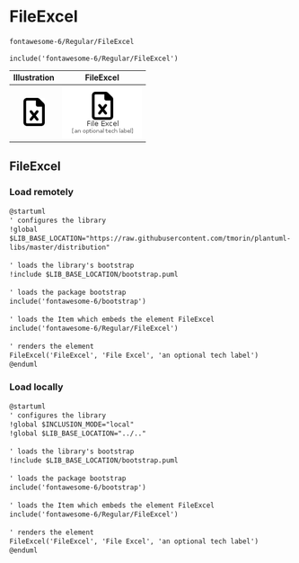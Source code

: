 # FileExcel


```text
fontawesome-6/Regular/FileExcel
```

```text
include('fontawesome-6/Regular/FileExcel')
```



| Illustration | FileExcel |
| :---: | :---: |
| ![illustration for Illustration](../../fontawesome-6/Regular/FileExcel.png) | ![illustration for FileExcel](../../fontawesome-6/Regular/FileExcel.Local.png) |




## FileExcel

### Load remotely
```plantuml
@startuml
' configures the library
!global $LIB_BASE_LOCATION="https://raw.githubusercontent.com/tmorin/plantuml-libs/master/distribution"

' loads the library's bootstrap
!include $LIB_BASE_LOCATION/bootstrap.puml

' loads the package bootstrap
include('fontawesome-6/bootstrap')

' loads the Item which embeds the element FileExcel
include('fontawesome-6/Regular/FileExcel')

' renders the element
FileExcel('FileExcel', 'File Excel', 'an optional tech label')
@enduml
```

### Load locally
```plantuml
@startuml
' configures the library
!global $INCLUSION_MODE="local"
!global $LIB_BASE_LOCATION="../.."

' loads the library's bootstrap
!include $LIB_BASE_LOCATION/bootstrap.puml

' loads the package bootstrap
include('fontawesome-6/bootstrap')

' loads the Item which embeds the element FileExcel
include('fontawesome-6/Regular/FileExcel')

' renders the element
FileExcel('FileExcel', 'File Excel', 'an optional tech label')
@enduml
```

